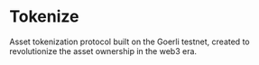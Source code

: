 # Tokenize

Asset tokenization protocol built on the Goerli testnet, created to revolutionize the asset ownership in the web3 era.
